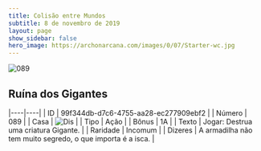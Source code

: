 ```yaml
---
title: Colisão entre Mundos
subtitle: 8 de novembro de 2019
layout: page
show_sidebar: false
hero_image: https://archonarcana.com/images/0/07/Starter-wc.jpg
---
```


![089](https://cdn.keyforgegame.com/media/card_front/pt/452_089_GHM6CFH8V3GG_pt.png)

## Ruína dos Gigantes

|----|----|
| ID | 99f344db-d7c6-4755-aa28-ec277909ebf2 |
| Número | 089 |
| Casa | ![Dis](https://archonarcana.com/images/thumb/e/e8/Dis.png/22px-Dis.png "Dis") |
| Tipo | Ação |
| Bônus | 1A |
| Texto | Jogar: Destrua uma criatura Gigante. |
| Raridade | Incomum |
| Dizeres | A armadilha não tem muito segredo,  o que importa é a isca. |
